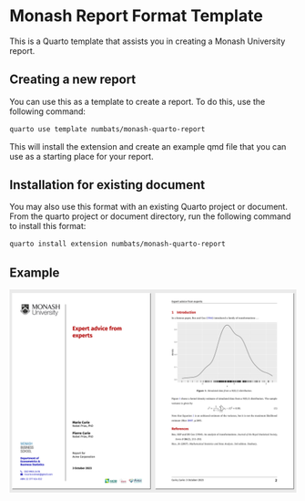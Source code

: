 
<!-- README.md is generated from README.qmd. Please edit that file -->

# Monash Report Format Template

This is a Quarto template that assists you in creating a Monash
University report.

## Creating a new report

You can use this as a template to create a report. To do this, use the
following command:

``` bash
quarto use template numbats/monash-quarto-report
```

This will install the extension and create an example qmd file that you
can use as a starting place for your report.

## Installation for existing document

You may also use this format with an existing Quarto project or
document. From the quarto project or document directory, run the
following command to install this format:

``` bash
quarto install extension numbats/monash-quarto-report
```

## Example

[![](examples/template.png)](examples/template.pdf)
